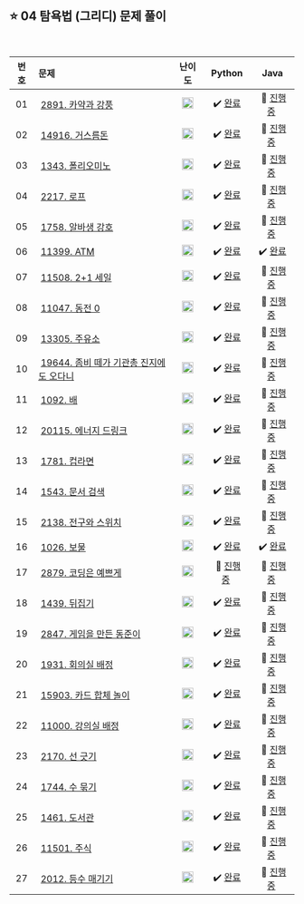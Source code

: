 
## ⭐️ 04 탐욕법 (그리디) 문제 풀이

<br>

| **번호** | **문제** | **난이도** | **Python** | **Java** |
|:--------:|:--------|:----------:|:----------:|:--------:|
| 01 | &nbsp;[2891. 카약과 강풍](https://www.acmicpc.net/problem/2891)&nbsp;&nbsp; | &nbsp;&nbsp;<img src="https://github.com/yuuforest/Baekjoon/assets/97596022/16c246cd-0ac7-4c70-8e59-ae53094efefd" width="20"/>&nbsp;&nbsp; | &nbsp;✔️ [완료](https://github.com/yuuforest/Algorithm/blob/main/02%20%EB%B0%B1%EC%A4%80/04%20%ED%83%90%EC%9A%95%EB%B2%95(%EA%B7%B8%EB%A6%AC%EB%94%94)/Python/Prob2891.py)&nbsp; | &nbsp;💬 [진행 중]()&nbsp; |
| 02 | &nbsp;[14916. 거스름돈](https://www.acmicpc.net/problem/14916)&nbsp;&nbsp; | &nbsp;&nbsp;<img src="https://github.com/yuuforest/Baekjoon/assets/97596022/16c246cd-0ac7-4c70-8e59-ae53094efefd" width="20"/>&nbsp;&nbsp; | &nbsp;✔️ [완료](https://github.com/yuuforest/Algorithm/blob/main/02%20%EB%B0%B1%EC%A4%80/04%20%ED%83%90%EC%9A%95%EB%B2%95(%EA%B7%B8%EB%A6%AC%EB%94%94)/Python/Prob14916.py)&nbsp; | &nbsp;💬 [진행 중]()&nbsp; |
| 03 | &nbsp;[1343. 폴리오미노](https://www.acmicpc.net/problem/1343)&nbsp;&nbsp; | &nbsp;&nbsp;<img src="https://github.com/yuuforest/Baekjoon/assets/97596022/16c246cd-0ac7-4c70-8e59-ae53094efefd" width="20"/>&nbsp;&nbsp; | &nbsp;✔️ [완료](https://github.com/yuuforest/Algorithm/blob/main/02%20%EB%B0%B1%EC%A4%80/04%20%ED%83%90%EC%9A%95%EB%B2%95(%EA%B7%B8%EB%A6%AC%EB%94%94)/Python/Prob1343.py)&nbsp; | &nbsp;💬 [진행 중]()&nbsp; |
| 04 | &nbsp;[2217. 로프](https://www.acmicpc.net/problem/2217)&nbsp;&nbsp; | &nbsp;&nbsp;<img src="https://github.com/yuuforest/Baekjoon/assets/97596022/3c7e9f4b-e603-404f-b612-258d66475421" width="20"/>&nbsp;&nbsp; | &nbsp;✔️ [완료](https://github.com/yuuforest/Algorithm/blob/main/02%20%EB%B0%B1%EC%A4%80/04%20%ED%83%90%EC%9A%95%EB%B2%95(%EA%B7%B8%EB%A6%AC%EB%94%94)/Python/Prob2217.py)&nbsp; | &nbsp;💬 [진행 중]()&nbsp; |
| 05 | &nbsp;[1758. 알바생 강호](https://www.acmicpc.net/problem/1758)&nbsp;&nbsp; | &nbsp;&nbsp;<img src="https://github.com/yuuforest/Baekjoon/assets/97596022/3c7e9f4b-e603-404f-b612-258d66475421" width="20"/>&nbsp;&nbsp; | &nbsp;✔️ [완료](https://github.com/yuuforest/Algorithm/blob/main/02%20%EB%B0%B1%EC%A4%80/04%20%ED%83%90%EC%9A%95%EB%B2%95(%EA%B7%B8%EB%A6%AC%EB%94%94)/Python/Prob1758.py)&nbsp; | &nbsp;💬 [진행 중]()&nbsp; |
| 06 | &nbsp;[11399. ATM](https://www.acmicpc.net/problem/11399)&nbsp;&nbsp; | &nbsp;&nbsp;<img src="https://github.com/yuuforest/Baekjoon/assets/97596022/3c7e9f4b-e603-404f-b612-258d66475421" width="20"/>&nbsp;&nbsp; | &nbsp;✔️ [완료](https://github.com/yuuforest/Algorithm/blob/main/02%20%EB%B0%B1%EC%A4%80/04%20%ED%83%90%EC%9A%95%EB%B2%95(%EA%B7%B8%EB%A6%AC%EB%94%94)/Python/Prob11399.py)&nbsp; | &nbsp;✔️ [완료](https://github.com/yuuforest/Algorithm/blob/main/02%20%EB%B0%B1%EC%A4%80/04%20%ED%83%90%EC%9A%95%EB%B2%95(%EA%B7%B8%EB%A6%AC%EB%94%94)/Java/src/Prob11399.java)&nbsp; |
| 07 | &nbsp;[11508. 2+1 세일](https://www.acmicpc.net/problem/11508)&nbsp;&nbsp; | &nbsp;&nbsp;<img src="https://github.com/yuuforest/Baekjoon/assets/97596022/3c7e9f4b-e603-404f-b612-258d66475421" width="20"/>&nbsp;&nbsp; | &nbsp;✔️ [완료](https://github.com/yuuforest/Algorithm/blob/main/02%20%EB%B0%B1%EC%A4%80/04%20%ED%83%90%EC%9A%95%EB%B2%95(%EA%B7%B8%EB%A6%AC%EB%94%94)/Python/Prob11508.py)&nbsp; | &nbsp;💬 [진행 중]()&nbsp; |
| 08 | &nbsp;[11047. 동전 0](https://www.acmicpc.net/problem/11047)&nbsp;&nbsp; | &nbsp;&nbsp;<img src="https://github.com/yuuforest/Baekjoon/assets/97596022/3c7e9f4b-e603-404f-b612-258d66475421" width="20"/>&nbsp;&nbsp; | &nbsp;✔️ [완료](https://github.com/yuuforest/Algorithm/blob/main/02%20%EB%B0%B1%EC%A4%80/04%20%ED%83%90%EC%9A%95%EB%B2%95(%EA%B7%B8%EB%A6%AC%EB%94%94)/Python/Prob11047.py)&nbsp; | &nbsp;💬 [진행 중]()&nbsp; |
| 09 | &nbsp;[13305. 주유소](https://www.acmicpc.net/problem/13305)&nbsp;&nbsp; | &nbsp;&nbsp;<img src="https://github.com/yuuforest/Baekjoon/assets/97596022/07accbcc-b7bc-4a50-a82e-37f90db6a48f" width="20"/>&nbsp;&nbsp; | &nbsp;✔️ [완료](https://github.com/yuuforest/Algorithm/blob/main/02%20%EB%B0%B1%EC%A4%80/04%20%ED%83%90%EC%9A%95%EB%B2%95(%EA%B7%B8%EB%A6%AC%EB%94%94)/Python/Prob13305.py)&nbsp; | &nbsp;💬 [진행 중]()&nbsp; |
| 10 | &nbsp;[19644. 좀비 떼가 기관총 진지에도 오다니](https://www.acmicpc.net/problem/19644)&nbsp;&nbsp; | &nbsp;&nbsp;<img src="https://github.com/yuuforest/Baekjoon/assets/97596022/462bfb77-c29c-475d-af2f-1650ce823f15" width="20"/>&nbsp;&nbsp; | &nbsp;✔️ [완료](https://github.com/yuuforest/Algorithm/blob/main/02%20%EB%B0%B1%EC%A4%80/04%20%ED%83%90%EC%9A%95%EB%B2%95(%EA%B7%B8%EB%A6%AC%EB%94%94)/Python/Prob19644.py)&nbsp; | &nbsp;💬 [진행 중]()&nbsp; |
| 11 | &nbsp;[1092. 배](https://www.acmicpc.net/problem/1092)&nbsp;&nbsp; | &nbsp;&nbsp;<img src="https://github.com/yuuforest/Baekjoon/assets/97596022/85149378-3937-4538-8a9b-1b178253c958" width="20"/>&nbsp;&nbsp; | &nbsp;✔️ [완료](https://github.com/yuuforest/Algorithm/blob/main/02%20%EB%B0%B1%EC%A4%80/04%20%ED%83%90%EC%9A%95%EB%B2%95(%EA%B7%B8%EB%A6%AC%EB%94%94)/Python/Prob1092.py)&nbsp; | &nbsp;💬 [진행 중]()&nbsp; |
| 12 | &nbsp;[20115. 에너지 드링크](https://www.acmicpc.net/problem/20115)&nbsp;&nbsp; | &nbsp;&nbsp;<img src="https://github.com/yuuforest/Baekjoon/assets/97596022/07accbcc-b7bc-4a50-a82e-37f90db6a48f" width="20"/>&nbsp;&nbsp; | &nbsp;✔️ [완료](https://github.com/yuuforest/Algorithm/blob/main/02%20%EB%B0%B1%EC%A4%80/04%20%ED%83%90%EC%9A%95%EB%B2%95(%EA%B7%B8%EB%A6%AC%EB%94%94)/Python/Prob20115.py)&nbsp; | &nbsp;💬 [진행 중]()&nbsp; |
| 13 | &nbsp;[1781. 컵라면](https://www.acmicpc.net/problem/1781)&nbsp;&nbsp; | &nbsp;&nbsp;<img src="https://github.com/yuuforest/Baekjoon/assets/97596022/0623933e-9a3e-4ed2-9d39-f2a9820072b8" width="20"/>&nbsp;&nbsp; | &nbsp;✔️ [완료](https://github.com/yuuforest/Algorithm/blob/main/02%20%EB%B0%B1%EC%A4%80/04%20%ED%83%90%EC%9A%95%EB%B2%95(%EA%B7%B8%EB%A6%AC%EB%94%94)/Python/Prob1781.py)&nbsp; | &nbsp;💬 [진행 중]()&nbsp; |
| 14 | &nbsp;[1543. 문서 검색](https://www.acmicpc.net/problem/1543)&nbsp;&nbsp; | &nbsp;&nbsp;<img src="https://github.com/yuuforest/Baekjoon/assets/97596022/16c246cd-0ac7-4c70-8e59-ae53094efefd" width="20"/>&nbsp;&nbsp; | &nbsp;✔️ [완료](https://github.com/yuuforest/Algorithm/blob/main/02%20%EB%B0%B1%EC%A4%80/04%20%ED%83%90%EC%9A%95%EB%B2%95(%EA%B7%B8%EB%A6%AC%EB%94%94)/Python/Prob1543.py)&nbsp; | &nbsp;💬 [진행 중]()&nbsp; |
| 15 | &nbsp;[2138. 전구와 스위치](https://www.acmicpc.net/problem/2138)&nbsp;&nbsp; | &nbsp;&nbsp;<img src="https://github.com/yuuforest/Baekjoon/assets/97596022/85149378-3937-4538-8a9b-1b178253c958" width="20"/>&nbsp;&nbsp; | &nbsp;✔️ [완료](https://github.com/yuuforest/Algorithm/blob/main/02%20%EB%B0%B1%EC%A4%80/04%20%ED%83%90%EC%9A%95%EB%B2%95(%EA%B7%B8%EB%A6%AC%EB%94%94)/Python/Prob2138.py)&nbsp; | &nbsp;💬 [진행 중]()&nbsp; |
| 16 | &nbsp;[1026. 보물](https://www.acmicpc.net/problem/1026)&nbsp;&nbsp; | &nbsp;&nbsp;<img src="https://github.com/yuuforest/Baekjoon/assets/97596022/3c7e9f4b-e603-404f-b612-258d66475421" width="20"/>&nbsp;&nbsp; | &nbsp;✔️ [완료](https://github.com/yuuforest/Algorithm/blob/main/02%20%EB%B0%B1%EC%A4%80/04%20%ED%83%90%EC%9A%95%EB%B2%95(%EA%B7%B8%EB%A6%AC%EB%94%94)/Python/Prob1026.py)&nbsp; | &nbsp;✔️ [완료](https://github.com/yuuforest/Algorithm/blob/main/02%20%EB%B0%B1%EC%A4%80/04%20%ED%83%90%EC%9A%95%EB%B2%95(%EA%B7%B8%EB%A6%AC%EB%94%94)/Java/src/Prob1026.java)&nbsp; |
| 17 | &nbsp;[2879. 코딩은 예쁘게](https://www.acmicpc.net/problem/2879)&nbsp;&nbsp; | &nbsp;&nbsp;<img src="https://github.com/yuuforest/Baekjoon/assets/97596022/462bfb77-c29c-475d-af2f-1650ce823f15" width="20"/>&nbsp;&nbsp; | &nbsp;💬 [진행 중](https://github.com/yuuforest/Algorithm/blob/main/02%20%EB%B0%B1%EC%A4%80/04%20%ED%83%90%EC%9A%95%EB%B2%95(%EA%B7%B8%EB%A6%AC%EB%94%94)/Python/Prob2879.py)&nbsp; | &nbsp;💬 [진행 중]()&nbsp; |
| 18 | &nbsp;[1439. 뒤집기](https://www.acmicpc.net/problem/1439)&nbsp;&nbsp; | &nbsp;&nbsp;<img src="https://github.com/yuuforest/Baekjoon/assets/97596022/16c246cd-0ac7-4c70-8e59-ae53094efefd" width="20"/>&nbsp;&nbsp; | &nbsp;✔️ [완료](https://github.com/yuuforest/Algorithm/blob/main/02%20%EB%B0%B1%EC%A4%80/04%20%ED%83%90%EC%9A%95%EB%B2%95(%EA%B7%B8%EB%A6%AC%EB%94%94)/Python/Prob1439.py)&nbsp; | &nbsp;💬 [진행 중]()&nbsp; |
| 19 | &nbsp;[2847. 게임을 만든 동준이](https://www.acmicpc.net/problem/2847)&nbsp;&nbsp; | &nbsp;&nbsp;<img src="https://github.com/yuuforest/Baekjoon/assets/97596022/3c7e9f4b-e603-404f-b612-258d66475421" width="20"/>&nbsp;&nbsp; | &nbsp;✔️ [완료](https://github.com/yuuforest/Algorithm/blob/main/02%20%EB%B0%B1%EC%A4%80/04%20%ED%83%90%EC%9A%95%EB%B2%95(%EA%B7%B8%EB%A6%AC%EB%94%94)/Python/Prob2847.py)&nbsp; | &nbsp;💬 [진행 중]()&nbsp; |
| 20 | &nbsp;[1931. 회의실 배정](https://www.acmicpc.net/problem/1931)&nbsp;&nbsp; | &nbsp;&nbsp;<img src="https://github.com/yuuforest/Baekjoon/assets/97596022/b865c934-26be-488e-aec2-cfaf969e1632" width="20"/>&nbsp;&nbsp; | &nbsp;✔️ [완료](https://github.com/yuuforest/Algorithm/blob/main/02%20%EB%B0%B1%EC%A4%80/04%20%ED%83%90%EC%9A%95%EB%B2%95(%EA%B7%B8%EB%A6%AC%EB%94%94)/Python/Prob1931.py)&nbsp; | &nbsp;💬 [진행 중]()&nbsp; |
| 21 | &nbsp;[15903. 카드 합체 놀이](https://www.acmicpc.net/problem/15903)&nbsp;&nbsp; | &nbsp;&nbsp;<img src="https://github.com/yuuforest/Baekjoon/assets/97596022/b865c934-26be-488e-aec2-cfaf969e1632" width="20"/>&nbsp;&nbsp; | &nbsp;✔️ [완료](https://github.com/yuuforest/Algorithm/blob/main/02%20%EB%B0%B1%EC%A4%80/04%20%ED%83%90%EC%9A%95%EB%B2%95(%EA%B7%B8%EB%A6%AC%EB%94%94)/Python/Prob15903.py)&nbsp; | &nbsp;💬 [진행 중]()&nbsp; |
| 22 | &nbsp;[11000. 강의실 배정](https://www.acmicpc.net/problem/11000)&nbsp;&nbsp; | &nbsp;&nbsp;<img src="https://github.com/yuuforest/Baekjoon/assets/97596022/85149378-3937-4538-8a9b-1b178253c958" width="20"/>&nbsp;&nbsp; | &nbsp;✔️ [완료](https://github.com/yuuforest/Algorithm/blob/main/02%20%EB%B0%B1%EC%A4%80/04%20%ED%83%90%EC%9A%95%EB%B2%95(%EA%B7%B8%EB%A6%AC%EB%94%94)/Python/Prob11000.py)&nbsp; | &nbsp;💬 [진행 중]()&nbsp; |
| 23 | &nbsp;[2170. 선 긋기](https://www.acmicpc.net/problem/2170)&nbsp;&nbsp; | &nbsp;&nbsp;<img src="https://github.com/yuuforest/Baekjoon/assets/97596022/85149378-3937-4538-8a9b-1b178253c958" width="20"/>&nbsp;&nbsp; | &nbsp;✔️ [완료](https://github.com/yuuforest/Algorithm/blob/main/02%20%EB%B0%B1%EC%A4%80/04%20%ED%83%90%EC%9A%95%EB%B2%95(%EA%B7%B8%EB%A6%AC%EB%94%94)/Python/Prob2170.py)&nbsp; | &nbsp;💬 [진행 중]()&nbsp; |
| 24 | &nbsp;[1744. 수 묶기](https://www.acmicpc.net/problem/1744)&nbsp;&nbsp; | &nbsp;&nbsp;<img src="https://github.com/yuuforest/Baekjoon/assets/97596022/faf1d147-b8a1-40f5-9f8f-604d534ab16c" width="20"/>&nbsp;&nbsp; | &nbsp;✔️ [완료](https://github.com/yuuforest/Algorithm/blob/main/02%20%EB%B0%B1%EC%A4%80/04%20%ED%83%90%EC%9A%95%EB%B2%95(%EA%B7%B8%EB%A6%AC%EB%94%94)/Python/Prob1744.py)&nbsp; | &nbsp;💬 [진행 중]()&nbsp; |
| 25 | &nbsp;[1461. 도서관](https://www.acmicpc.net/problem/1461)&nbsp;&nbsp; | &nbsp;&nbsp;<img src="https://github.com/yuuforest/Baekjoon/assets/97596022/faf1d147-b8a1-40f5-9f8f-604d534ab16c" width="20"/>&nbsp;&nbsp; | &nbsp;✔️ [완료](https://github.com/yuuforest/Algorithm/blob/main/02%20%EB%B0%B1%EC%A4%80/04%20%ED%83%90%EC%9A%95%EB%B2%95(%EA%B7%B8%EB%A6%AC%EB%94%94)/Python/Prob1461.py)&nbsp; | &nbsp;💬 [진행 중]()&nbsp; |
| 26 | &nbsp;[11501. 주식](https://www.acmicpc.net/problem/11501)&nbsp;&nbsp; | &nbsp;&nbsp;<img src="https://github.com/yuuforest/Baekjoon/assets/97596022/0d140fe9-b265-452d-812a-c474404888d7" width="20"/>&nbsp;&nbsp; | &nbsp;✔️ [완료](https://github.com/yuuforest/Algorithm/blob/main/02%20%EB%B0%B1%EC%A4%80/04%20%ED%83%90%EC%9A%95%EB%B2%95(%EA%B7%B8%EB%A6%AC%EB%94%94)/Python/Prob11501.py)&nbsp; | &nbsp;💬 [진행 중]()&nbsp; |
| 27 | &nbsp;[2012. 등수 매기기](https://www.acmicpc.net/problem/2012)&nbsp;&nbsp; | &nbsp;&nbsp;<img src="https://github.com/yuuforest/Baekjoon/assets/97596022/07accbcc-b7bc-4a50-a82e-37f90db6a48f" width="20"/>&nbsp;&nbsp; | &nbsp;✔️ [완료](https://github.com/yuuforest/Algorithm/blob/main/02%20%EB%B0%B1%EC%A4%80/04%20%ED%83%90%EC%9A%95%EB%B2%95(%EA%B7%B8%EB%A6%AC%EB%94%94)/Python/Prob2012.py)&nbsp; | &nbsp;💬 [진행 중]()&nbsp; |
